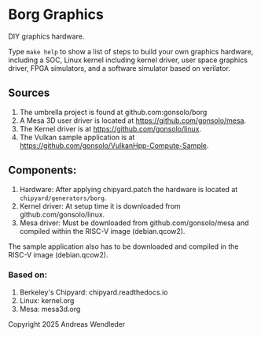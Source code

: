 # Borg Graphics

DIY graphics hardware.

Type `make help` to show a list of steps to build your own graphics hardware, including a SOC, Linux
kernel including kernel driver, user space graphics driver, FPGA simulators, and a software
simulator based on verilator.

## Sources

1. The umbrella project is found at github.com:gonsolo/borg
2. A Mesa 3D user driver is located at https://github.com/gonsolo/mesa.
3. The Kernel driver is at https://github.com/gonsolo/linux.
4. The Vulkan sample application is at https://github.com/gonsolo/VulkanHpp-Compute-Sample.

## Components:

1. Hardware: After applying chipyard.patch the hardware is located at `chipyard/generators/borg`.
2. Kernel driver: At setup time it is downloaded from github.com/gonsolo/linux.
3. Mesa driver: Must be downloaded from github.com/gonsolo/mesa and compiled within the RISC-V
   image (debian.qcow2).

The sample application also has to be downloaded and compiled in the RISC-V image (debian.qcow2).

### Based on:

1. Berkeley's Chipyard: chipyard.readthedocs.io
2. Linux: kernel.org
3. Mesa: mesa3d.org

Copyright 2025 Andreas Wendleder
